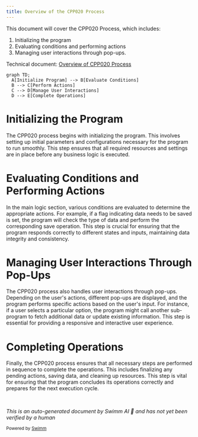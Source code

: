 ```yaml
---
title: Overview of the CPP020 Process
---
```

This document will cover the CPP020 Process, which includes:

1. Initializing the program
2. Evaluating conditions and performing actions
3. Managing user interactions through pop-ups.

Technical document: <SwmLink doc-title="Overview of CPP020 Process">[Overview of CPP020 Process](/.swm/overview-of-cpp020-process.qa3pxja4.sw.md)</SwmLink>

```mermaid
graph TD;
  A[Initialize Program] --> B[Evaluate Conditions]
  B --> C[Perform Actions]
  C --> D[Manage User Interactions]
  D --> E[Complete Operations]
```

# Initializing the Program

The CPP020 process begins with initializing the program. This involves setting up initial parameters and configurations necessary for the program to run smoothly. This step ensures that all required resources and settings are in place before any business logic is executed.

# Evaluating Conditions and Performing Actions

In the main logic section, various conditions are evaluated to determine the appropriate actions. For example, if a flag indicating data needs to be saved is set, the program will check the type of data and perform the corresponding save operation. This step is crucial for ensuring that the program responds correctly to different states and inputs, maintaining data integrity and consistency.

# Managing User Interactions Through Pop-Ups

The CPP020 process also handles user interactions through pop-ups. Depending on the user's actions, different pop-ups are displayed, and the program performs specific actions based on the user's input. For instance, if a user selects a particular option, the program might call another sub-program to fetch additional data or update existing information. This step is essential for providing a responsive and interactive user experience.

# Completing Operations

Finally, the CPP020 process ensures that all necessary steps are performed in sequence to complete the operations. This includes finalizing any pending actions, saving data, and cleaning up resources. This step is vital for ensuring that the program concludes its operations correctly and prepares for the next execution cycle.

&nbsp;

*This is an auto-generated document by Swimm AI 🌊 and has not yet been verified by a human*

<SwmMeta version="3.0.0" repo-id="Z2l0aHViJTNBJTNBa2VsbG8lM0ElM0Fzd2ltbWlv" repo-name="kello"><sup>Powered by [Swimm](/)</sup></SwmMeta>
